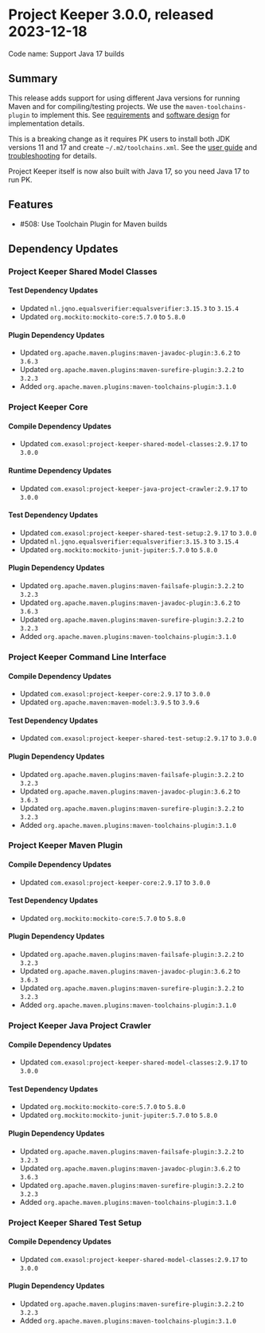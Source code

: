 # Project Keeper 3.0.0, released 2023-12-18

Code name: Support Java 17 builds

## Summary

This release adds support for using different Java versions for running Maven and for compiling/testing projects. We use the `maven-toolchains-plugin` to implement this. See [requirements](../system_requirements.md#support-building-with-multiple-java-versions) and [software design](../design.md#use-maven-toolchain) for implementation details.

This is a breaking change as it requires PK users to install both JDK versions 11 and 17 and create `~/.m2/toolchains.xml`. See the [user guide](../user_guide/user_guide.md#prerequisites-for-using-project-keeper) and [troubleshooting](../user_guide/user_guide.md#troubleshooting) for details.

Project Keeper itself is now also built with Java 17, so you need Java 17 to run PK.

## Features

* #508: Use Toolchain Plugin for Maven builds

## Dependency Updates

### Project Keeper Shared Model Classes

#### Test Dependency Updates

* Updated `nl.jqno.equalsverifier:equalsverifier:3.15.3` to `3.15.4`
* Updated `org.mockito:mockito-core:5.7.0` to `5.8.0`

#### Plugin Dependency Updates

* Updated `org.apache.maven.plugins:maven-javadoc-plugin:3.6.2` to `3.6.3`
* Updated `org.apache.maven.plugins:maven-surefire-plugin:3.2.2` to `3.2.3`
* Added `org.apache.maven.plugins:maven-toolchains-plugin:3.1.0`

### Project Keeper Core

#### Compile Dependency Updates

* Updated `com.exasol:project-keeper-shared-model-classes:2.9.17` to `3.0.0`

#### Runtime Dependency Updates

* Updated `com.exasol:project-keeper-java-project-crawler:2.9.17` to `3.0.0`

#### Test Dependency Updates

* Updated `com.exasol:project-keeper-shared-test-setup:2.9.17` to `3.0.0`
* Updated `nl.jqno.equalsverifier:equalsverifier:3.15.3` to `3.15.4`
* Updated `org.mockito:mockito-junit-jupiter:5.7.0` to `5.8.0`

#### Plugin Dependency Updates

* Updated `org.apache.maven.plugins:maven-failsafe-plugin:3.2.2` to `3.2.3`
* Updated `org.apache.maven.plugins:maven-javadoc-plugin:3.6.2` to `3.6.3`
* Updated `org.apache.maven.plugins:maven-surefire-plugin:3.2.2` to `3.2.3`
* Added `org.apache.maven.plugins:maven-toolchains-plugin:3.1.0`

### Project Keeper Command Line Interface

#### Compile Dependency Updates

* Updated `com.exasol:project-keeper-core:2.9.17` to `3.0.0`
* Updated `org.apache.maven:maven-model:3.9.5` to `3.9.6`

#### Test Dependency Updates

* Updated `com.exasol:project-keeper-shared-test-setup:2.9.17` to `3.0.0`

#### Plugin Dependency Updates

* Updated `org.apache.maven.plugins:maven-failsafe-plugin:3.2.2` to `3.2.3`
* Updated `org.apache.maven.plugins:maven-javadoc-plugin:3.6.2` to `3.6.3`
* Updated `org.apache.maven.plugins:maven-surefire-plugin:3.2.2` to `3.2.3`
* Added `org.apache.maven.plugins:maven-toolchains-plugin:3.1.0`

### Project Keeper Maven Plugin

#### Compile Dependency Updates

* Updated `com.exasol:project-keeper-core:2.9.17` to `3.0.0`

#### Test Dependency Updates

* Updated `org.mockito:mockito-core:5.7.0` to `5.8.0`

#### Plugin Dependency Updates

* Updated `org.apache.maven.plugins:maven-failsafe-plugin:3.2.2` to `3.2.3`
* Updated `org.apache.maven.plugins:maven-javadoc-plugin:3.6.2` to `3.6.3`
* Updated `org.apache.maven.plugins:maven-surefire-plugin:3.2.2` to `3.2.3`
* Added `org.apache.maven.plugins:maven-toolchains-plugin:3.1.0`

### Project Keeper Java Project Crawler

#### Compile Dependency Updates

* Updated `com.exasol:project-keeper-shared-model-classes:2.9.17` to `3.0.0`

#### Test Dependency Updates

* Updated `org.mockito:mockito-core:5.7.0` to `5.8.0`
* Updated `org.mockito:mockito-junit-jupiter:5.7.0` to `5.8.0`

#### Plugin Dependency Updates

* Updated `org.apache.maven.plugins:maven-failsafe-plugin:3.2.2` to `3.2.3`
* Updated `org.apache.maven.plugins:maven-javadoc-plugin:3.6.2` to `3.6.3`
* Updated `org.apache.maven.plugins:maven-surefire-plugin:3.2.2` to `3.2.3`
* Added `org.apache.maven.plugins:maven-toolchains-plugin:3.1.0`

### Project Keeper Shared Test Setup

#### Compile Dependency Updates

* Updated `com.exasol:project-keeper-shared-model-classes:2.9.17` to `3.0.0`

#### Plugin Dependency Updates

* Updated `org.apache.maven.plugins:maven-surefire-plugin:3.2.2` to `3.2.3`
* Added `org.apache.maven.plugins:maven-toolchains-plugin:3.1.0`
